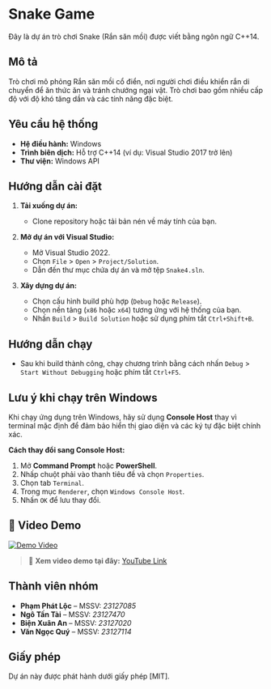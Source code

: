 # Snake Game

Đây là dự án trò chơi Snake (Rắn săn mồi) được viết bằng ngôn ngữ C++14.

## Mô tả

Trò chơi mô phỏng Rắn săn mồi cổ điển, nơi người chơi điều khiển rắn di chuyển để ăn thức ăn và tránh chướng ngại vật. Trò chơi bao gồm nhiều cấp độ với độ khó tăng dần và các tính năng đặc biệt.

## Yêu cầu hệ thống

- **Hệ điều hành:** Windows
- **Trình biên dịch:** Hỗ trợ C++14 (ví dụ: Visual Studio 2017 trở lên)
- **Thư viện:** Windows API

## Hướng dẫn cài đặt

1. **Tải xuống dự án:**
   - Clone repository hoặc tải bản nén về máy tính của bạn.

2. **Mở dự án với Visual Studio:**
   - Mở Visual Studio 2022.
   - Chọn `File` > `Open` > `Project/Solution`.
   - Dẫn đến thư mục chứa dự án và mở tệp `Snake4.sln`.

3. **Xây dựng dự án:**
   - Chọn cấu hình build phù hợp (`Debug` hoặc `Release`).
   - Chọn nền tảng (`x86` hoặc `x64`) tương ứng với hệ thống của bạn.
   - Nhấn `Build` > `Build Solution` hoặc sử dụng phím tắt `Ctrl+Shift+B`.

## Hướng dẫn chạy

- Sau khi build thành công, chạy chương trình bằng cách nhấn `Debug` > `Start Without Debugging` hoặc phím tắt `Ctrl+F5`.

## Lưu ý khi chạy trên Windows

Khi chạy ứng dụng trên Windows, hãy sử dụng **Console Host** thay vì terminal mặc định để đảm bảo hiển thị giao diện và các ký tự đặc biệt chính xác.

**Cách thay đổi sang Console Host:**

1. Mở **Command Prompt** hoặc **PowerShell**.
2. Nhấp chuột phải vào thanh tiêu đề và chọn `Properties`.
3. Chọn tab `Terminal`.
4. Trong mục `Renderer`, chọn `Windows Console Host`.
5. Nhấn `OK` để lưu thay đổi.

## 🎥 Video Demo

[![Demo Video](https://img.youtube.com/vi/r-oGDUZ33I0/0.jpg)](https://www.youtube.com/watch?v=r-oGDUZ33I0)

> 📌 **Xem video demo tại đây:** [YouTube Link](https://www.youtube.com/watch?v=r-oGDUZ33I0)

## Thành viên nhóm

- **Phạm Phát Lộc** – MSSV: *23127085*
- **Ngô Tấn Tài** – MSSV: *23127470*
- **Biện Xuân An** – MSSV: *23127020*
- **Văn Ngọc Quý** – MSSV: *23127114*

## Giấy phép

Dự án này được phát hành dưới giấy phép [MIT].

